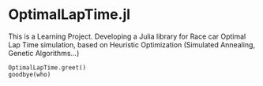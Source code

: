 # OptimalLapTime.jl

This is a Learning Project. 
Developing a Julia library for Race car Optimal Lap Time simulation, based on Heuristic Optimization (Simulated Annealing, Genetic Algorithms...)

```@docs
OptimalLapTime.greet()
goodbye(who)
```